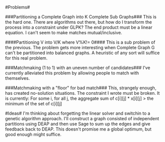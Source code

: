 #Problems#

###Partitioning a Complete Graph into K Complete Sub Graphs###
This is the hard one. There are algorithms out there, but how do I transform
the process into a constraint under GLPK? The end product must be a linear
equation. I can't seem to make matches mutual/inclusive.


####Partitioning V into V/K where V%K!= 0####
This is a sub problem of the previous. The problem gets more interesting when
Complete Graph G can't be partitioned into balanced graphs. A heuristic of
any sort will suffice for this real problem.


###Matchmaking (1 to 1) with an uneven number of candidates###
I've currently alleviated this problem by allowing people to match with themselves.


###Matchmaking with a "floor" for bad match###
This, strangely enough, has created no-solution situations. The constraint I wrote
must be broken. It is currently:
For some i, for all j, the aggregate sum of c[i][j] * x[i][j] > the minimum of the set of c[i][j]


#Ideas#
I'm thinking about forgetting the linear solver and switchin to a genetic
algorithm approach. I'll construct a graph consisted of independent partitions
using DEAP and then use Sage to sum up the edges and give feedback back to
DEAP. This doesn't promise me a global optimum, but good enough might
suffice.
